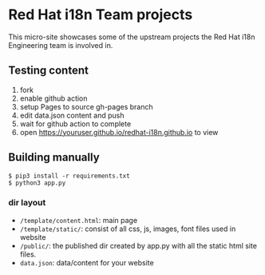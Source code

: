 # Red Hat i18n Team projects
This micro-site showcases some of the upstream projects
the Red Hat i18n Engineering team is involved in.

## Testing content
1. fork
2. enable github action
3. setup Pages to source gh-pages branch
4. edit data.json content and push
5. wait for github action to complete
6. open https://youruser.github.io/redhat-i18n.github.io to view


## Building manually
```
$ pip3 install -r requirements.txt
$ python3 app.py
```

### dir layout
- `/template/content.html`: main page
- `/template/static/`: consist of all css, js, images, font files used in website
- `/public/`: the published dir created by app.py with all the static html site files.
- `data.json`: data/content for your website
